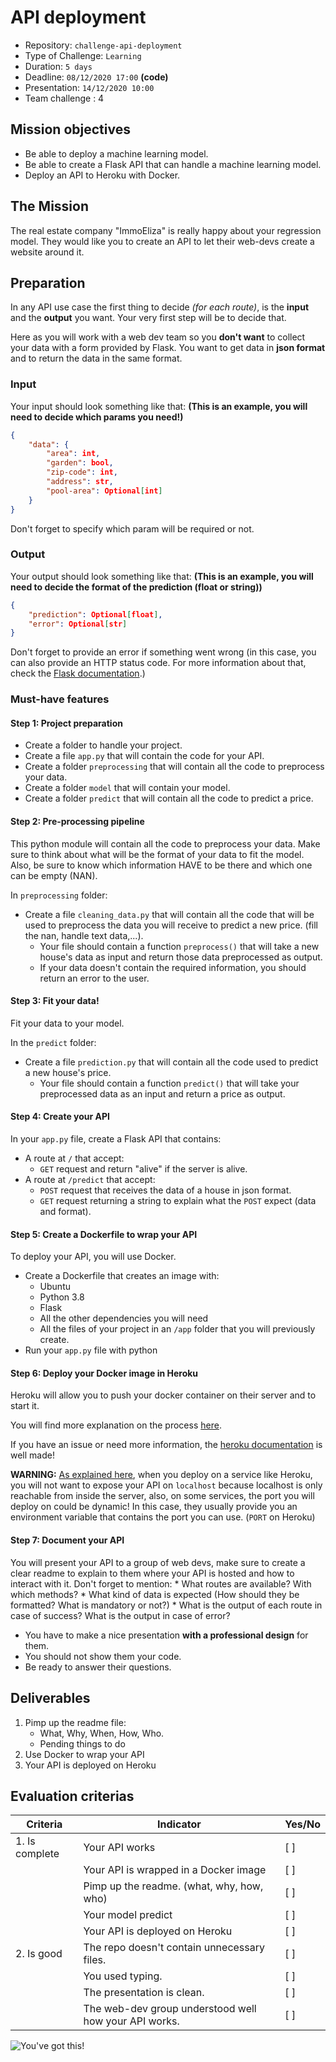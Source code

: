 # API deployment

* Repository: `challenge-api-deployment`
* Type of Challenge: `Learning`
* Duration: `5 days`
* Deadline: `08/12/2020 17:00` **(code)**
* Presentation: `14/12/2020 10:00`
* Team challenge : 4


## Mission objectives 
* Be able to deploy a machine learning model.
* Be able to create a Flask API that can handle a machine learning model.
* Deploy an API to Heroku with Docker.

## The Mission
The real estate company "ImmoEliza" is really happy about your regression model. They would like you to create an API to let their web-devs create a website around it.

## Preparation
In any API use case the first thing to decide *(for each route)*, is the **input** and the **output** you want.
Your very first step will be to decide that.

Here as you will work with a web dev team so you **don't want** to collect your data with a form provided by Flask.
You want to get data in **json format** and to return the data in the same format.

### Input
Your input should look something like that:
**(This is an example, you will need to decide which params you need!)**
```json
{
    "data": {
        "area": int,
        "garden": bool,
        "zip-code": int,
        "address": str,
        "pool-area": Optional[int]
    }
}
```
Don't forget to specify which param will be required or not.

### Output
Your output should look something like that:
**(This is an example, you will need to decide the format of the prediction (float or string))**
```json
{
    "prediction": Optional[float],
    "error": Optional[str]
}
```
Don't forget to provide an error if something went wrong (in this case, you can also provide an HTTP status code. For more information about that, check the [Flask documentation](https://www.flaskapi.org/api-guide/status-codes/).)


### Must-have features
#### Step 1: Project preparation
* Create a folder to handle your project.
* Create a file `app.py` that will contain the code for your API.
* Create a folder `preprocessing` that will contain all the code to preprocess your data.
* Create a folder `model` that will contain your model.
* Create a folder `predict` that will contain all the code to predict a price.


#### Step 2: Pre-processing pipeline
This python module will contain all the code to preprocess your data. Make sure to think about what will be the format of your data to fit the model.
Also, be sure to know which information HAVE to be there and which one can be empty (NAN).

In `preprocessing` folder:
* Create a file `cleaning_data.py` that will contain all the code that will be used to preprocess the data you will receive to predict a new price. (fill the nan, handle text data,...).
    * Your file should contain a function `preprocess()` that will take a new house's data as input and return those data preprocessed as output.
    * If your data doesn't contain the required information, you should return an error to the user.

#### Step 3: Fit your data!
Fit your data to your model.

In the `predict` folder:
* Create a file `prediction.py` that will contain all the code used to predict a new house's price.
    * Your file should contain a function `predict()` that will take your preprocessed data as an input and return a price as output.

#### Step 4: Create your API
In your `app.py` file, create a Flask API that contains:
* A route at `/` that accept:
    * `GET` request and return "alive" if the server is alive.
* A route at `/predict` that accept:
    * `POST` request that receives the data of a house in json format.
    * `GET` request returning a string to explain what the `POST` expect (data and format).

#### Step 5: Create a Dockerfile to wrap your API
To deploy your API, you will use Docker.
* Create a Dockerfile that creates an image with:
    * Ubuntu
    * Python 3.8
    * Flask
    * All the other dependencies you will need
    * All the files of your project in an `/app` folder that you will previously create.
* Run your `app.py` file with python

#### Step 6: Deploy your Docker image in Heroku
Heroku will allow you to push your docker container on their server and to start it.

You will find more explanation on the process [here](https://github.com/becodeorg/BXL-Bouman-2.22/tree/master/content/05.deployment/4.Web_Application).

If you have an issue or need more information, the [heroku documentation](https://devcenter.heroku.com/articles/container-registry-and-runtime) is well made!

**WARNING:** [As explained here](https://github.com/becodeorg/BXL-Bouman-2.22/tree/master/content/05.deployment/4.Web_Application), when you deploy on a service like Heroku, you will not want to expose your API on `localhost` because localhost is only reachable from inside the server, also, on some services, the port you will deploy on could be dynamic! In this case, they usually provide you an environment variable that contains the port you can use. (`PORT` on Heroku)



#### Step 7: Document your API
You will present your API to a group of web devs, make sure to create a clear readme to explain to them where your API is hosted and how to interact with it. Don't forget to mention:
    * What routes are available? With which methods?
    * What kind of data is expected (How should they be formatted? What is mandatory or not?)
    * What is the output of each route in case of success? What is the output in case of error?
* You have to make a nice presentation **with a professional design** for them.
* You should not show them your code.
* Be ready to answer their questions.


## Deliverables
1. Pimp up the readme file:
    * What, Why, When, How, Who.
    * Pending things to do
2. Use Docker to wrap your API
3. Your API is deployed on Heroku

## Evaluation criterias
| Criteria       | Indicator                                                                             | Yes/No |
|----------------|---------------------------------------------------------------------------------------|--------|
| 1. Is complete | Your API works                                                                        |   [ ]  |
|                | Your API is wrapped in a Docker image                                                 |   [ ]  |
|                | Pimp up the readme. (what, why, how, who)                                              |   [ ]  |
|                | Your model predict                                                                    |   [ ]  |
|                | Your API is deployed on Heroku                                                        |   [ ]  |
| 2. Is good     | The repo doesn't contain unnecessary files.                                           |   [ ]  |
|                | You used typing.                                                                      |   [ ]  |
|                | The presentation is clean.                                                            |   [ ]  |
|                | The web-dev group understood well how your API works.                                 |   [ ]  |



![You've got this!](https://media.giphy.com/media/YSTLV9MkR248Qvxjz3/giphy.gif)
